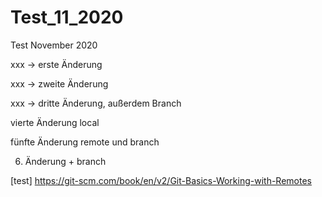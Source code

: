 # Test_11_2020
Test November 2020

xxx -> erste Änderung

xxx -> zweite Änderung

xxx -> dritte Änderung, außerdem Branch

vierte Änderung local

fünfte Änderung remote und branch

6. Änderung + branch

[test] https://git-scm.com/book/en/v2/Git-Basics-Working-with-Remotes
